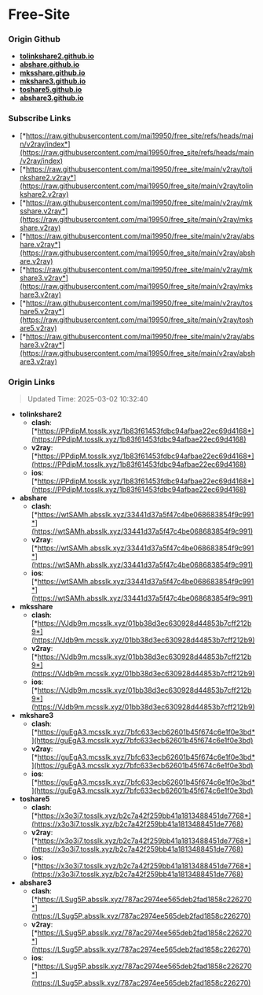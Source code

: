 # Free-Site

### Origin Github

- [**tolinkshare2.github.io**](https://github.com/tolinkshare2/tolinkshare2.github.io)
- [**abshare.github.io**](https://github.com/abshare/abshare.github.io)
- [**mksshare.github.io**](https://github.com/mksshare/mksshare.github.io)
- [**mkshare3.github.io**](https://github.com/mkshare3/mkshare3.github.io)
- [**toshare5.github.io**](https://github.com/toshare5/toshare5.github.io)
- [**abshare3.github.io**](https://github.com/abshare3/abshare3.github.io)

### Subscribe Links

- [*https://raw.githubusercontent.com/mai19950/free_site/refs/heads/main/v2ray/index*](https://raw.githubusercontent.com/mai19950/free_site/refs/heads/main/v2ray/index)
- [*https://raw.githubusercontent.com/mai19950/free_site/main/v2ray/tolinkshare2.v2ray*](https://raw.githubusercontent.com/mai19950/free_site/main/v2ray/tolinkshare2.v2ray)
- [*https://raw.githubusercontent.com/mai19950/free_site/main/v2ray/mksshare.v2ray*](https://raw.githubusercontent.com/mai19950/free_site/main/v2ray/mksshare.v2ray)
- [*https://raw.githubusercontent.com/mai19950/free_site/main/v2ray/abshare.v2ray*](https://raw.githubusercontent.com/mai19950/free_site/main/v2ray/abshare.v2ray)
- [*https://raw.githubusercontent.com/mai19950/free_site/main/v2ray/mkshare3.v2ray*](https://raw.githubusercontent.com/mai19950/free_site/main/v2ray/mkshare3.v2ray)
- [*https://raw.githubusercontent.com/mai19950/free_site/main/v2ray/toshare5.v2ray*](https://raw.githubusercontent.com/mai19950/free_site/main/v2ray/toshare5.v2ray)
- [*https://raw.githubusercontent.com/mai19950/free_site/main/v2ray/abshare3.v2ray*](https://raw.githubusercontent.com/mai19950/free_site/main/v2ray/abshare3.v2ray)

### Origin Links

> Updated Time: 2025-03-02 10:32:40

- **tolinkshare2**
  - **clash**: [*https://PPdipM.tosslk.xyz/1b83f61453fdbc94afbae22ec69d4168*](https://PPdipM.tosslk.xyz/1b83f61453fdbc94afbae22ec69d4168)
  - **v2ray**: [*https://PPdipM.tosslk.xyz/1b83f61453fdbc94afbae22ec69d4168*](https://PPdipM.tosslk.xyz/1b83f61453fdbc94afbae22ec69d4168)
  - **ios**: [*https://PPdipM.tosslk.xyz/1b83f61453fdbc94afbae22ec69d4168*](https://PPdipM.tosslk.xyz/1b83f61453fdbc94afbae22ec69d4168)
- **abshare**
  - **clash**: [*https://wtSAMh.absslk.xyz/33441d37a5f47c4be068683854f9c991*](https://wtSAMh.absslk.xyz/33441d37a5f47c4be068683854f9c991)
  - **v2ray**: [*https://wtSAMh.absslk.xyz/33441d37a5f47c4be068683854f9c991*](https://wtSAMh.absslk.xyz/33441d37a5f47c4be068683854f9c991)
  - **ios**: [*https://wtSAMh.absslk.xyz/33441d37a5f47c4be068683854f9c991*](https://wtSAMh.absslk.xyz/33441d37a5f47c4be068683854f9c991)
- **mksshare**
  - **clash**: [*https://VJdb9m.mcsslk.xyz/01bb38d3ec630928d44853b7cff212b9*](https://VJdb9m.mcsslk.xyz/01bb38d3ec630928d44853b7cff212b9)
  - **v2ray**: [*https://VJdb9m.mcsslk.xyz/01bb38d3ec630928d44853b7cff212b9*](https://VJdb9m.mcsslk.xyz/01bb38d3ec630928d44853b7cff212b9)
  - **ios**: [*https://VJdb9m.mcsslk.xyz/01bb38d3ec630928d44853b7cff212b9*](https://VJdb9m.mcsslk.xyz/01bb38d3ec630928d44853b7cff212b9)
- **mkshare3**
  - **clash**: [*https://guEgA3.mcsslk.xyz/7bfc633ecb62601b45f674c6e1f0e3bd*](https://guEgA3.mcsslk.xyz/7bfc633ecb62601b45f674c6e1f0e3bd)
  - **v2ray**: [*https://guEgA3.mcsslk.xyz/7bfc633ecb62601b45f674c6e1f0e3bd*](https://guEgA3.mcsslk.xyz/7bfc633ecb62601b45f674c6e1f0e3bd)
  - **ios**: [*https://guEgA3.mcsslk.xyz/7bfc633ecb62601b45f674c6e1f0e3bd*](https://guEgA3.mcsslk.xyz/7bfc633ecb62601b45f674c6e1f0e3bd)
- **toshare5**
  - **clash**: [*https://x3o3i7.tosslk.xyz/b2c7a42f259bb41a1813488451de7768*](https://x3o3i7.tosslk.xyz/b2c7a42f259bb41a1813488451de7768)
  - **v2ray**: [*https://x3o3i7.tosslk.xyz/b2c7a42f259bb41a1813488451de7768*](https://x3o3i7.tosslk.xyz/b2c7a42f259bb41a1813488451de7768)
  - **ios**: [*https://x3o3i7.tosslk.xyz/b2c7a42f259bb41a1813488451de7768*](https://x3o3i7.tosslk.xyz/b2c7a42f259bb41a1813488451de7768)
- **abshare3**
  - **clash**: [*https://LSug5P.absslk.xyz/787ac2974ee565deb2fad1858c226270*](https://LSug5P.absslk.xyz/787ac2974ee565deb2fad1858c226270)
  - **v2ray**: [*https://LSug5P.absslk.xyz/787ac2974ee565deb2fad1858c226270*](https://LSug5P.absslk.xyz/787ac2974ee565deb2fad1858c226270)
  - **ios**: [*https://LSug5P.absslk.xyz/787ac2974ee565deb2fad1858c226270*](https://LSug5P.absslk.xyz/787ac2974ee565deb2fad1858c226270)
